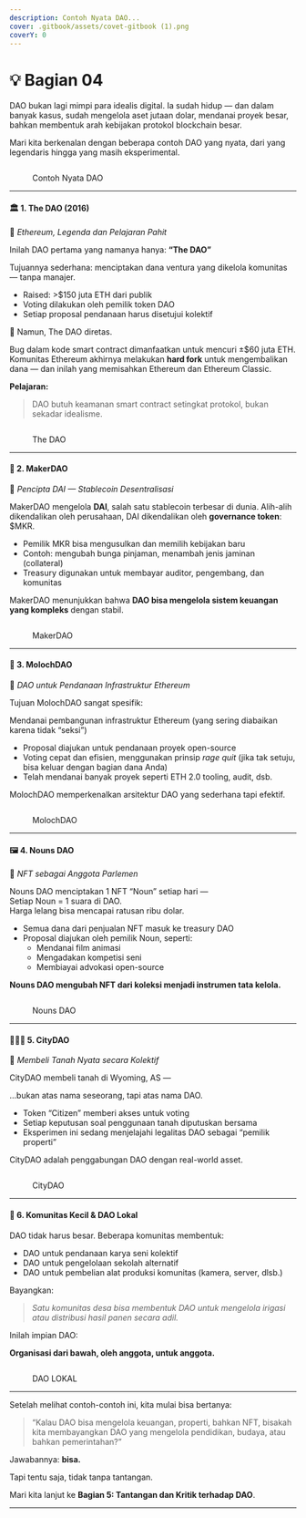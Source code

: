 ```yaml
---
description: Contoh Nyata DAO...
cover: .gitbook/assets/covet-gitbook (1).png
coverY: 0
---
```


# 💡 Bagian 04

DAO bukan lagi mimpi para idealis digital. Ia sudah hidup — dan dalam banyak kasus, sudah mengelola aset jutaan dolar, mendanai proyek besar, bahkan membentuk arah kebijakan protokol blockchain besar.

Mari kita berkenalan dengan beberapa contoh DAO yang nyata, dari yang legendaris hingga yang masih eksperimental.

<figure><img src=".gitbook/assets/05.png" alt=""><figcaption><p>Contoh Nyata DAO</p></figcaption></figure>

***

#### 🏛️ **1. The DAO (2016)**

📍 _Ethereum, Legenda dan Pelajaran Pahit_

Inilah DAO pertama yang namanya hanya: **“The DAO”**

Tujuannya sederhana: menciptakan dana ventura yang dikelola komunitas — tanpa manajer.

* Raised: >$150 juta ETH dari publik
* Voting dilakukan oleh pemilik token DAO
* Setiap proposal pendanaan harus disetujui kolektif

🚨 Namun, The DAO diretas.

Bug dalam kode smart contract dimanfaatkan untuk mencuri ±$60 juta ETH. Komunitas Ethereum akhirnya melakukan **hard fork** untuk mengembalikan dana — dan inilah yang memisahkan Ethereum dan Ethereum Classic.

**Pelajaran:**

> DAO butuh keamanan smart contract setingkat protokol, bukan sekadar idealisme.

<figure><img src=".gitbook/assets/05a.png" alt=""><figcaption><p>The DAO</p></figcaption></figure>

***

#### 🦊 **2. MakerDAO**

📍 _Pencipta DAI — Stablecoin Desentralisasi_

MakerDAO mengelola **DAI**, salah satu stablecoin terbesar di dunia. Alih-alih dikendalikan oleh perusahaan, DAI dikendalikan oleh **governance token**: $MKR.

* Pemilik MKR bisa mengusulkan dan memilih kebijakan baru
* Contoh: mengubah bunga pinjaman, menambah jenis jaminan (collateral)
* Treasury digunakan untuk membayar auditor, pengembang, dan komunitas

MakerDAO menunjukkan bahwa **DAO bisa mengelola sistem keuangan yang kompleks** dengan stabil.

<figure><img src=".gitbook/assets/05b.png" alt=""><figcaption><p>MakerDAO</p></figcaption></figure>

***

#### 🧠 **3. MolochDAO**

📍 _DAO untuk Pendanaan Infrastruktur Ethereum_

Tujuan MolochDAO sangat spesifik:

Mendanai pembangunan infrastruktur Ethereum (yang sering diabaikan karena tidak “seksi”)

* Proposal diajukan untuk pendanaan proyek open-source
* Voting cepat dan efisien, menggunakan prinsip _rage quit_ (jika tak setuju, bisa keluar dengan bagian dana Anda)
* Telah mendanai banyak proyek seperti ETH 2.0 tooling, audit, dsb.

MolochDAO memperkenalkan arsitektur DAO yang sederhana tapi efektif.

<figure><img src=".gitbook/assets/05c.png" alt=""><figcaption><p>MolochDAO</p></figcaption></figure>

***

#### 🖼️ **4. Nouns DAO**

📍 _NFT sebagai Anggota Parlemen_

Nouns DAO menciptakan 1 NFT “Noun” setiap hari —\
Setiap Noun = 1 suara di DAO.\
Harga lelang bisa mencapai ratusan ribu dolar.

* Semua dana dari penjualan NFT masuk ke treasury DAO
* Proposal diajukan oleh pemilik Noun, seperti:
  * Mendanai film animasi
  * Mengadakan kompetisi seni
  * Membiayai advokasi open-source

**Nouns DAO mengubah NFT dari koleksi menjadi instrumen tata kelola.**

<figure><img src=".gitbook/assets/05d (1).png" alt=""><figcaption><p>Nouns DAO</p></figcaption></figure>

***

#### 🧑‍🤝‍🧑 **5. CityDAO**

📍 _Membeli Tanah Nyata secara Kolektif_

CityDAO membeli tanah di Wyoming, AS —

…bukan atas nama seseorang, tapi atas nama DAO.

* Token “Citizen” memberi akses untuk voting
* Setiap keputusan soal penggunaan tanah diputuskan bersama
* Eksperimen ini sedang menjelajahi legalitas DAO sebagai “pemilik properti”

CityDAO adalah penggabungan DAO dengan real-world asset.

<figure><img src=".gitbook/assets/05e (1).png" alt=""><figcaption><p>CityDAO</p></figcaption></figure>

***

#### 🧬 **6. Komunitas Kecil & DAO Lokal**

DAO tidak harus besar. Beberapa komunitas membentuk:

* DAO untuk pendanaan karya seni kolektif
* DAO untuk pengelolaan sekolah alternatif
* DAO untuk pembelian alat produksi komunitas (kamera, server, dlsb.)

Bayangkan:

> _Satu komunitas desa bisa membentuk DAO untuk mengelola irigasi atau distribusi hasil panen secara adil._

Inilah impian DAO:

**Organisasi dari bawah, oleh anggota, untuk anggota.**

<figure><img src=".gitbook/assets/05f.png" alt=""><figcaption><p>DAO LOKAL</p></figcaption></figure>

***

Setelah melihat contoh-contoh ini, kita mulai bisa bertanya:

> “Kalau DAO bisa mengelola keuangan, properti, bahkan NFT, bisakah kita membayangkan DAO yang mengelola pendidikan, budaya, atau bahkan pemerintahan?”

Jawabannya: **bisa.**

Tapi tentu saja, tidak tanpa tantangan.

Mari kita lanjut ke **Bagian 5: Tantangan dan Kritik terhadap DAO**.

***
